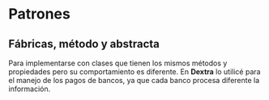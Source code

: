 # Patrones
## Fábricas, método y abstracta

Para implementarse con clases que tienen los mismos métodos y propiedades pero su comportamiento es diferente. En **Dextra** lo utilicé para el manejo de los pagos de bancos, ya que cada banco procesa diferente la información.
